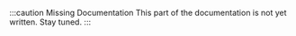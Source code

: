 :::caution Missing Documentation
This part of the documentation is not yet written. Stay tuned.
:::
